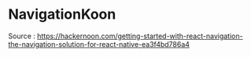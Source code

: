 # NavigationKoon

Source : https://hackernoon.com/getting-started-with-react-navigation-the-navigation-solution-for-react-native-ea3f4bd786a4